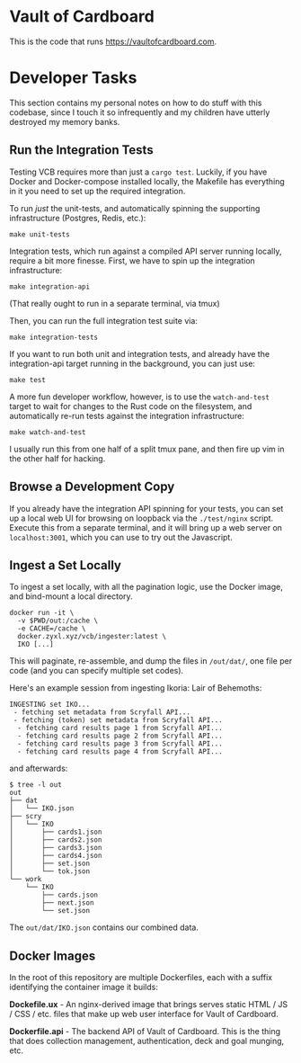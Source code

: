 Vault of Cardboard
==================

This is the code that runs <https://vaultofcardboard.com>.

Developer Tasks
===============

This section contains my personal notes on how to do stuff with
this codebase, since I touch it so infrequently and my children
have utterly destroyed my memory banks.

Run the Integration Tests
-------------------------

Testing VCB requires more than just a `cargo test`.  Luckily, if
you have Docker and Docker-compose installed locally, the Makefile
has everything in it you need to set up the required integration.

To run _just_ the unit-tests, and automatically spinning the
supporting infrastructure (Postgres, Redis, etc.):

    make unit-tests

Integration tests, which run against a compiled API server running
locally, require a bit more finesse.  First, we have to spin up
the integration infrastructure:

    make integration-api

(That really ought to run in a separate terminal, via tmux)

Then, you can run the full integration test suite via:

    make integration-tests

If you want to run both unit and integration tests, and already
have the integration-api target running in the background, you can
just use:

    make test

A more fun developer workflow, however, is to use the
`watch-and-test` target to wait for changes to the Rust code on
the filesystem, and automatically re-run tests against the
integration infrastructure:

    make watch-and-test

I usually run this from one half of a split tmux pane, and then
fire up vim in the other half for hacking.


Browse a Development Copy
-------------------------

If you already have the integration API spinning for your tests,
you can set up a local web UI for browsing on loopback via the
`./test/nginx` script.  Execute this from a separate terminal, and
it will bring up a web server on `localhost:3001`, which you can
use to try out the Javascript.


Ingest a Set Locally
--------------------

To ingest a set locally, with all the pagination logic, use the
Docker image, and bind-mount a local directory.

    docker run -it \
      -v $PWD/out:/cache \
      -e CACHE=/cache \
      docker.zyxl.xyz/vcb/ingester:latest \
      IKO [...]

This will paginate, re-assemble, and dump the files in
`/out/dat/`, one file per code (and you can specify multiple
set codes).

Here's an example session from ingesting Ikoria: Lair of
Behemoths:

    INGESTING set IKO...
     - fetching set metadata from Scryfall API...
     - fetching (token) set metadata from Scryfall API...
      - fetching card results page 1 from Scryfall API...
      - fetching card results page 2 from Scryfall API...
      - fetching card results page 3 from Scryfall API...
      - fetching card results page 4 from Scryfall API...

and afterwards:

    $ tree -l out
    out
    ├── dat
    │   └── IKO.json
    ├── scry
    │   └── IKO
    │       ├── cards1.json
    │       ├── cards2.json
    │       ├── cards3.json
    │       ├── cards4.json
    │       ├── set.json
    │       └── tok.json
    └── work
        └── IKO
            ├── cards.json
            ├── next.json
            └── set.json

The `out/dat/IKO.json` contains our combined data.

Docker Images
-------------

In the root of this repository are multiple Dockerfiles, each
with a suffix identifying the container image it builds:

**Dockefile.ux** - An nginx-derived image that brings serves
static HTML / JS / CSS / etc. files that make up web user
interface for Vault of Cardboard.

**Dockerfile.api** - The backend API of Vault of Cardboard.
This is the thing that does collection management, authentication,
deck and goal munging, etc.
